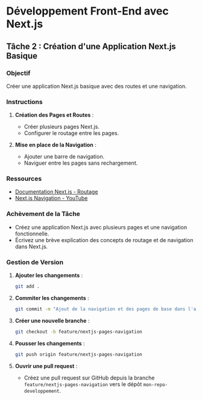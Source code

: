 
# Développement Front-End avec Next.js

## Tâche 2 : Création d'une Application Next.js Basique

### Objectif
Créer une application Next.js basique avec des routes et une navigation.

### Instructions
1. **Création des Pages et Routes** :
    - Créer plusieurs pages Next.js.
    - Configurer le routage entre les pages.

2. **Mise en place de la Navigation** :
    - Ajouter une barre de navigation.
    - Naviguer entre les pages sans rechargement.

### Ressources
- [Documentation Next.js - Routage](https://nextjs.org/docs/routing/introduction)
- [Next.js Navigation - YouTube](https://www.youtube.com/watch?v=LAWra4bP7I0)

### Achèvement de la Tâche
- Créez une application Next.js avec plusieurs pages et une navigation fonctionnelle.
- Écrivez une brève explication des concepts de routage et de navigation dans Next.js.

### Gestion de Version
1. **Ajouter les changements** :
    ```bash
    git add .
    ```

2. **Commiter les changements** :
    ```bash
    git commit -m "Ajout de la navigation et des pages de base dans l'application Next.js"
    ```

3. **Créer une nouvelle branche** :
    ```bash
    git checkout -b feature/nextjs-pages-navigation
    ```

4. **Pousser les changements** :
    ```bash
    git push origin feature/nextjs-pages-navigation
    ```

5. **Ouvrir une pull request** :
    - Créez une pull request sur GitHub depuis la branche `feature/nextjs-pages-navigation` vers le dépôt `mon-repo-developpement`.
